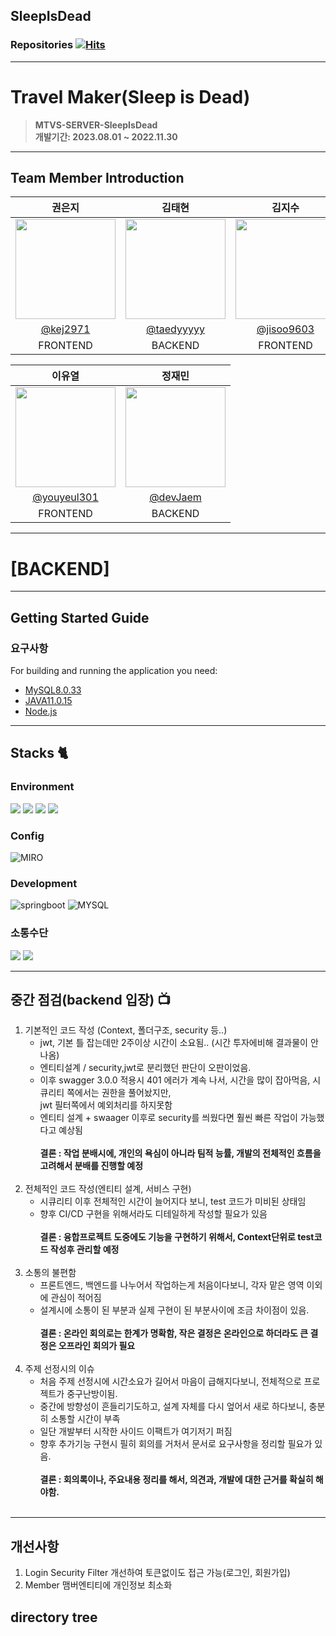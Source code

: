 ## SleepIsDead 

### Repositories  [![Hits](https://hits.seeyoufarm.com/api/count/incr/badge.svg?url=https%3A%2F%2Fgithub.com%2FSleepIsDead%2F.github&count_bg=%2379C83D&title_bg=%23555555&icon=&icon_color=%23E7E7E7&title=hits&edge_flat=false)](https://hits.seeyoufarm.com)

---
#  Travel Maker(Sleep is Dead)
> **MTVS-SERVER-SleepIsDead** <br/> **개발기간: 2023.08.01 ~ 2022.11.30**

---
## Team Member Introduction
| 권은지                                                                               |김태현| 김지수                                                                               |
|-----------------------------------------------------------------------------------|-------------------------------------------------|-----------------------------------------------------------------------------------|
| <img width="160px" src="https://avatars.githubusercontent.com/u/139085498?v=4" /> |<img width="160px" src="https://avatars.githubusercontent.com/u/136583226?v=4" />| <img width="160px" src="https://avatars.githubusercontent.com/u/122511847?v=4" /> |
| <center>[@kej2971](https://github.com/kej2971)                                    | <center>[@taedyyyyy](https://github.com/taedyyyyy)| <center>[@jisoo9603](https://github.com/jisoo9603)|
| <center>FRONTEND                                                                  |<center>BACKEND|<center>FRONTEND|

| 이유열                                                                              |정재민|
|----------------------------------------------------------------------------------|-------------------------------------------------|
| <img width="160px" src="https://avatars.githubusercontent.com/u/84696773?v=4" /> |<img width="160px" src="https://avatars.githubusercontent.com/u/125876896?v=4" />|
| <center>[@youyeul301](https://github.com/youyeul301)                             |<center>[@devJaem](https://github.com/devJaem)|
|<center>FRONTEND|<center>BACKEND|
---
# [BACKEND]
--- 
## Getting Started Guide
### 요구사항
For building and running the application you need:

- [MySQL8.0.33](https://dev.mysql.com/downloads/mysql/)
- [JAVA11.0.15](https://github.com/ojdkbuild/ojdkbuild)
- [Node.js](https://nodejs.org/ko)

---

## Stacks 🐈

### Environment
<img src="https://img.shields.io/badge/Intelii J-000000?style=for-the-badge&logo=intellijidea&logoColor=white">
<img src="https://img.shields.io/badge/GitHub-000000?style=for-the-badge&logo=github&logoColor=white">
<img src="https://img.shields.io/badge/visualstudiocode-007ACC?style=for-the-badge&logo=visualstudiocode&logoColor=white">
<img src="https://img.shields.io/badge/git-F05032?style=for-the-badge&logo=git&logoColor=white">

### Config
![MIRO](https://img.shields.io/badge/miro-050038?style=for-the-badge&logo=miro&logoColor=white)

### Development
![springboot](https://img.shields.io/badge/springboot-6DB33F?style=for-the-badge&logo=springboot&logoColor=white)
![MYSQL](https://img.shields.io/badge/mysql-4479A1?style=for-the-badge&logo=mysql&logoColor=white)


### 소통수단
<img src="https://img.shields.io/badge/discord-5865F2?style=for-the-badge&logo=discord&logoColor=white">
<img src="https://img.shields.io/badge/kakaotalk-FFCD00?style=for-the-badge&logo=kakaotalk&logoColor=white">

---
## 중간 점검(backend 입장) 📺
1. 기본적인 코드 작성 (Context, 폴더구조, security 등..)
   - jwt, 기본 틀 잡는데만 2주이상 시간이 소요됨.. (시간 투자에비해 결과물이 안나옴) 
   - 엔티티설계 / security,jwt로 분리했던 판단이 오판이었음.
   - 이후 swagger 3.0.0 적용시 401 에러가 계속 나서, 시간을 많이 잡아먹음, 시큐리티 쪽에서는 권한을 풀어놨지만,<br> jwt 필터쪽에서 예외처리를 하지못함
   - 엔티티 설계 + swaager 이후로 security를 씌웠다면 훨씬 빠른 작업이 가능했다고 예상됨<br><br>
   **결론 : 작업 분배시에, 개인의 욕심이 아니라 팀적 능률, 개발의 전체적인 흐름을 고려해서 분배를 진행할 예정**
<br><br>
2. 전체적인 코드 작성(엔티티 설계, 서비스 구현)
   - 시큐리티 이후 전체적인 시간이 늘어지다 보니, test 코드가 미비된 상태임
   - 향후 CI/CD 구현을 위해서라도 디테일하게 작성할 필요가 있음<br><br>
   **결론 : 융합프로젝트 도중에도 기능을 구현하기 위해서, Context단위로 test코드 작성후 관리할 예정**
<br><br> 
3. 소통의 불편함
   - 프론트엔드, 백엔드를 나누어서 작업하는게 처음이다보니, 각자 맡은 영역 이외에 관심이 적어짐 
   - 설계시에 소통이 된 부분과 실제 구현이 된 부분사이에 조금 차이점이 있음. <br><br>
   **결론 : 온라인 회의로는 한계가 명확함, 작은 결정은 온라인으로 하더라도 큰 결정은 오프라인 회의가 필요**
<br><br>
4. 주제 선정시의 이슈
   - 처음 주제 선정시에 시간소요가 길어서 마음이 급해지다보니, 전체적으로 프로젝트가 중구난방이됨.
   - 중간에 방향성이 흔들리기도하고, 설계 자체를 다시 엎어서 새로 하다보니, 충분히 소통할 시간이 부족<br>
   - 일단 개발부터 시작한 사이드 이팩트가 여기저기 퍼짐
   - 향후 추가기능 구현시 필히 회의를 거처서 문서로 요구사항을 정리할 필요가 있음.<br><br>
   **결론 : 회의록이나, 주요내용 정리를 해서, 의견과, 개발에 대한 근거를 확실히 해야함.**
<br><br>
---
## 개선사항
1. Login
   Security Filter 개선하여 토큰없이도 접근 가능(로그인, 회원가입)
2. Member
   맴버엔티티에 개인정보 최소화


## directory tree
```bash

           
```
 
